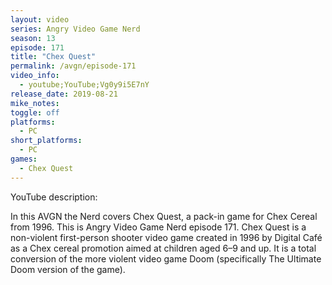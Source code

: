 ```yaml
---
layout: video
series: Angry Video Game Nerd
season: 13
episode: 171
title: "Chex Quest"
permalink: /avgn/episode-171
video_info:
  - youtube;YouTube;Vg0y9i5E7nY
release_date: 2019-08-21
mike_notes:
toggle: off
platforms:
  - PC
short_platforms:
  - PC
games:
  - Chex Quest
---
```


<p class="yt-description">YouTube description:</p>

In this AVGN the Nerd covers Chex Quest, a pack-in game for Chex Cereal from 1996. This is Angry Video Game Nerd episode 171. Chex Quest is a non-violent first-person shooter video game created in 1996 by Digital Café as a Chex cereal promotion aimed at children aged 6–9 and up. It is a total conversion of the more violent video game Doom (specifically The Ultimate Doom version of the game).